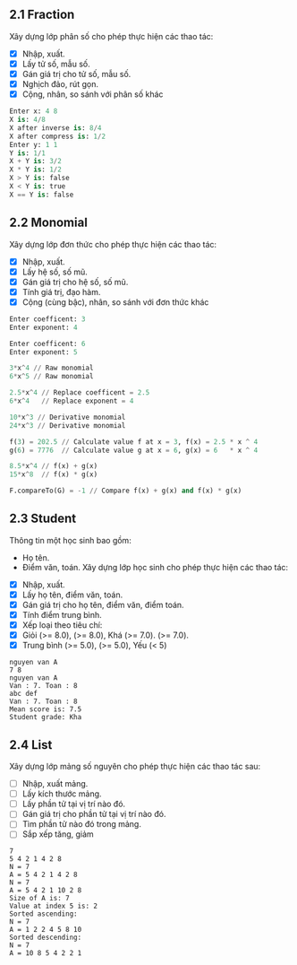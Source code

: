 <!-- * Nội dung: bài 2.1, 2.2, 2.3, và 2.4 trong slides 2. -->

## 2.1 Fraction
Xây dựng lớp phân số cho phép thực hiện các thao tác:
- [x] Nhập, xuất.
- [x] Lấy tử số, mẫu số.
- [x] Gán giá trị cho tử số, mẫu số.
- [x] Nghịch đảo, rút gọn.
- [x] Cộng, nhân, so sánh với phân số khác
```python
Enter x: 4 8
X is: 4/8
X after inverse is: 8/4
X after compress is: 1/2
Enter y: 1 1
Y is: 1/1
X + Y is: 3/2
X * Y is: 1/2
X > Y is: false
X < Y is: true
X == Y is: false
```
## 2.2 Monomial
Xây dựng lớp đơn thức cho phép thực hiện các thao tác:
- [x] Nhập, xuất.
- [x] Lấy hệ số, số mũ.
- [x] Gán giá trị cho hệ số, số mũ.
- [x] Tính giá trị, đạo hàm.
- [x] Cộng (cùng bậc), nhân, so sánh với đơn thức khác

```python
Enter coefficent: 3
Enter exponent: 4

Enter coefficent: 6
Enter exponent: 5

3*x^4 // Raw monomial
6*x^5 // Raw monomial

2.5*x^4 // Replace coefficent = 2.5
6*x^4   // Replace exponent = 4

10*x^3 // Derivative monomial
24*x^3 // Derivative monomial

f(3) = 202.5 // Calculate value f at x = 3, f(x) = 2.5 * x ^ 4
g(6) = 7776  // Calculate value g at x = 6, g(x) = 6   * x ^ 4

8.5*x^4 // f(x) + g(x)
15*x^8  // f(x) * g(x)

F.compareTo(G) = -1 // Compare f(x) + g(x) and f(x) * g(x)
```

## 2.3 Student
Thông tin một học sinh bao gồm:
- Họ tên.
- Điểm văn, toán.
Xây dựng lớp học sinh cho phép thực hiện các thao tác:
- [x] Nhập, xuất.
- [x] Lấy họ tên, điểm văn, toán.
- [x] Gán giá trị cho họ tên, điểm văn, điểm toán.
- [x] Tính điểm trung bình.
- [x] Xếp loại theo tiêu chí:
- [x] Giỏi (>= 8.0), (>= 8.0), Khá (>= 7.0). (>= 7.0).
- [x] Trung bình (>= 5.0), (>= 5.0), Yếu (< 5)

```
nguyen van A
7 8 
nguyen van A
Van : 7. Toan : 8
abc def
Van : 7. Toan : 8
Mean score is: 7.5
Student grade: Kha
```

## 2.4 List

Xây dựng lớp mảng số nguyên cho phép thực hiện các thao tác sau:
- [ ] Nhập, xuất mảng.
- [ ] Lấy kích thước mảng.
- [ ] Lấy phần tử tại vị trí nào đó.
- [ ] Gán giá trị cho phần tử tại vị trí nào đó.
- [ ] Tìm phần tử nào đó trong mảng.
- [ ] Sắp xếp tăng, giảm

```
7
5 4 2 1 4 2 8
N = 7
A = 5 4 2 1 4 2 8 
N = 7
A = 5 4 2 1 10 2 8 
Size of A is: 7
Value at index 5 is: 2
Sorted ascending: 
N = 7
A = 1 2 2 4 5 8 10 
Sorted descending: 
N = 7
A = 10 8 5 4 2 2 1 
```